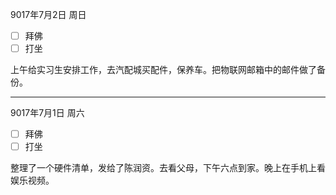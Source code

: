9017年7月2日 周日

- [ ] 拜佛
- [ ] 打坐

上午给实习生安排工作，去汽配城买配件，保养车。把物联网邮箱中的邮件做了备份。

---
9017年7月1日 周六

- [ ] 拜佛
- [ ] 打坐

整理了一个硬件清单，发给了陈润资。去看父母，下午六点到家。晚上在手机上看娱乐视频。

